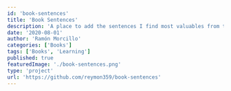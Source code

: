 ```yaml
---
id: 'book-sentences'
title: 'Book Sentences'
description: 'A place to add the sentences I find most valuables from the books I read.'
date: '2020-08-01'
author: 'Ramón Morcillo'
categories: ['Books']
tags: ['Books', 'Learning']
published: true
featuredImage: './book-sentences.png'
type: 'project'
url: 'https://github.com/reymon359/book-sentences'
---
```

